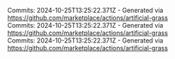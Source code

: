Commits: 2024-10-25T13:25:22.371Z - Generated via https://github.com/marketplace/actions/artificial-grass
<br>
Commits: 2024-10-25T13:25:22.371Z - Generated via https://github.com/marketplace/actions/artificial-grass
<br>
Commits: 2024-10-25T13:25:22.371Z - Generated via https://github.com/marketplace/actions/artificial-grass
<br>
